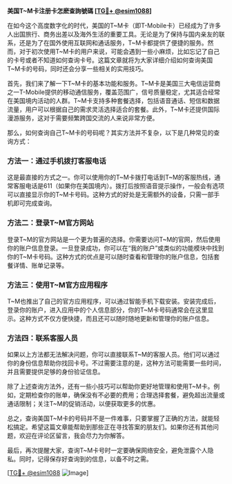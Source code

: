 **美国T~M卡注册卡怎麽查詢號碼 [[TG💪+ @esim1088](https://t.me/s/esim1088)]**

在如今这个高度数字化的时代，美国的T~M卡（即T-Mobile卡）已经成为了许多人出国旅行、商务出差以及海外生活的重要工具。无论是为了保持与国内亲友的联系，还是为了在国外使用互联网和通话服务，T~M卡都提供了便捷的服务。然而，对于初次使用T~M卡的用户来说，可能会遇到一些小麻烦，比如忘记了自己的卡号或者不知道如何查询卡号。这篇文章就将为大家详细介绍如何查询美国T~M卡的号码，同时还会分享一些相关的实用技巧。

首先，我们来了解一下T~M卡的基本功能和服务。T~M卡是美国三大电信运营商之一T-Mobile提供的移动通信服务，覆盖范围广，信号质量稳定，尤其适合经常在美国境内活动的人群。T~M卡支持多种套餐选择，包括语音通话、短信和数据流量，用户可以根据自己的需求灵活选择适合的套餐。此外，T~M卡还提供国际漫游服务，这对于需要频繁跨国交流的人来说非常方便。

那么，如何查询自己T~M卡的号码呢？其实方法并不复杂，以下是几种常见的查询方式：

### 方法一：通过手机拨打客服电话

这是最直接的方式之一。你可以使用你的T~M卡拨打电话到T~M的客服热线，通常客服电话是611（如果你在美国境内）。拨打后按照语音提示操作，一般会有选项可以直接显示你的T~M卡号码。这种方式的好处是无需额外的设备，只需一部手机即可完成查询。

### 方法二：登录T~M官方网站

登录T~M的官方网站是一个更为普遍的选择。你需要访问T~M的官网，然后使用你的账户信息登录。一旦登录成功，你可以在“我的账户”或类似的功能模块中找到你的T~M卡号码。这种方式的优点是可以随时查看和管理你的账户信息，包括套餐详情、账单记录等。

### 方法三：使用T~M官方应用程序

T~M也推出了自己的官方应用程序，可以通过智能手机下载安装。安装完成后，登录你的账户，进入应用中的个人信息部分，你的T~M卡号码通常会在这里显示。这种方式不仅方便快捷，而且还可以随时随地更新和管理你的账户信息。

### 方法四：联系客服人员

如果以上方法都无法解决问题，你可以直接联系T~M的客服人员。他们可以通过你的身份信息帮助你找回卡号。不过需要注意的是，这种方法可能需要一些时间，并且需要提供足够的身份验证信息。

除了上述查询方法外，还有一些小技巧可以帮助你更好地管理和使用T~M卡。例如，定期检查你的账单，确保没有不必要的费用；合理选择套餐，避免超出流量或通话限制；关注T~M的促销活动，以便获取更多的优惠。

总之，查询美国T~M卡的号码并不是一件难事，只要掌握了正确的方法，就能轻松搞定。希望这篇文章能帮助到那些正在寻找答案的朋友们。如果你还有其他问题，欢迎在评论区留言，我会尽力为你解答。

最后，再次提醒大家，查询T~M卡号时一定要确保网络安全，避免泄露个人隐私。同时，记得保存好查询到的信息，以备不时之需。

[[TG💪+ @esim1088](https://t.me/s/esim1088) ![Image](https://i.postimg.cc/4NQfJmqS/Snipaste-2025-05-13-00-14-12.png)]